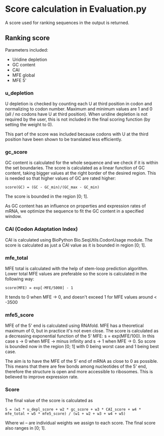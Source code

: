 # Score calculation in Evaluation.py

A score used for ranking sequences in the output is returned.

## Ranking score 

Parameters included:
* Uridine depletion
* GC content
* CAI
* MFE global
* MFE 5'

### u_depletion
U depletion is checked by counting each U at third position in codon and normalizing to 
codon number. Maximum and minimum values are 1 and 0 (all / no codons have U at third position).
When uridine depletion is not required by the user, this is not included in the final scoring 
function (by setting the weight to 0).

This part of the score was included because codons with U at the third position have been shown to be translated
less efficiently.

### gc_score
GC content is calculated for the whole sequence and we check if it is within the set boundaries.
The score is calculated as a linear function of GC content, taking bigger values at the right border
of the desired region. This is needed so that higher values of GC are rated higher:
```
score(GC) = (GC - GC_min)/(GC_max - GC_min)
```
The score is bounded in the region [0; 1].

As GC content has an influence on properties and expression rates of mRNA, we optimize the sequence to fit the GC content
in a specified window.

### CAI (Codon Adaptation Index)
CAI is calculated using BioPython Bio.SeqUtils.CodonUsage module. The score is calculated as just a CAI
value as it is bounded in region [0; 1].

### mfe_total
MFE total is calculated with the help of stem-loop prediction algorithm. Lower total MFE values 
are preferable so the score is calculated in the following way:
```
score(MFE) = exp[-MFE/5000] - 1
```
It tends to 0 when MFE -> 0, and doesn't exceed 1 for MFE values around < -3500

### mfe5_score
MFE of the 5' end is calculated using RNAfold. 
MFE has a theoretical maximum of 0, but in practice it's not even close.
The score is calculated as a decreasing exponential function of the 5' MFE: s = exp(MFE/100).
In this case s -> 0 when MFE -> minus infinity and s -> 1 when MFE -> 0. So score is bounded 
now in the region [0; 1] with 0 being worst case and 1 being best case.

The aim is to have the MFE of the 5' end of mRNA as close to 0 as possible. This means that there are few bonds among 
nucleotides of the 5' end, therefore the structure is open and more accessible to ribosomes. This is believed to improve
expression rate. 


### Score
The final value of the score is calculated as 
```
S = (w1 * u_depl_score + w2 * gc_score + w3 * CAI_score + w4 * mfe_total + w5 * mfe5_score) / (w1 + w2 + w3 + w4 + w5)
```
Where wi – are individual weights we assign to each score. The final score also ranges in [0; 1].

